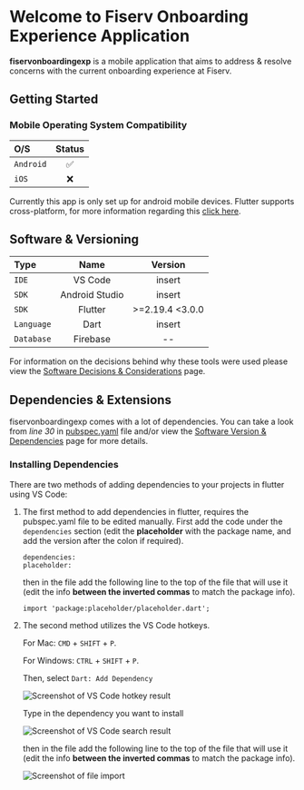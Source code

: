 # Welcome to Fiserv Onboarding Experience Application

**fiservonboardingexp** is a mobile application that aims to address & resolve concerns with the current onboarding experience at Fiserv. 

## Getting Started

### Mobile Operating System Compatibility
| O/S | Status |
| :--- | :------: |
| `Android` | :white_check_mark: |
| `iOS` | :x: |

Currently this app is only set up for android mobile devices. Flutter supports cross-platform, for more information regarding this [click here](https://docs.flutter.dev/get-started/install).

## Software & Versioning
| Type | Name | Version |
| :---- | :----: | :-------: |
| `IDE` | VS Code | insert |
| `SDK` | Android Studio | insert |
| `SDK` | Flutter | >=2.19.4 <3.0.0 |
| `Language` | Dart | insert |
| `Database` | Firebase | -- |

For information on the decisions behind why these tools were used please view the [Software Decisions & Considerations](https://github.com/MichaelCalbay/fiservonboardingexp/wiki/Software-Decisions-&-Considerations) page. 

## Dependencies & Extensions

fiservonboardingexp comes with a lot of dependencies. You can take a look from _line 30_ in [pubspec.yaml](https://github.com/MichaelCalbay/fiservonboardingexp/blob/master/pubspec.yaml) file and/or view the [Software Version & Dependencies](https://github.com/MichaelCalbay/fiservonboardingexp/wiki/Software-Version-&-Dependencies) page for more details.

### Installing Dependencies

There are two methods of adding dependencies to your projects in flutter using VS Code: 
1. The first method to add dependencies in flutter, requires the pubspec.yaml file to be edited manually.
    First add the code under the `dependencies` section (edit the **placeholder** with the package name, and add the version after the colon 
    if required).
   
    ```
    dependencies:
    placeholder:
    ```
    then in the file add the following line to the top of the file that will use it (edit the info **between the inverted commas** to match 
    the package info).
   
    ```
    import 'package:placeholder/placeholder.dart';
    ```
2. The second method utilizes the VS Code hotkeys.

    For Mac: `CMD` + `SHIFT` + `P`.

    For Windows: `CTRL` + `SHIFT` + `P`.

    Then, select `Dart: Add Dependency`
   
    ![Screenshot of VS Code hotkey result](https://github.com/MichaelCalbay/fiservonboardingexp/blob/master/assets/images/Adding_dependency1.png)
   
    Type in the dependency you want to install
   
   ![Screenshot of VS Code search result](https://github.com/MichaelCalbay/fiservonboardingexp/blob/master/assets/images/Adding_dependency2.PNG)
   
   then in the file add the following line to the top of the file that will use it (edit the info **between the inverted commas** to match 
   the package info).
   
   ![Screenshot of file import](https://github.com/MichaelCalbay/fiservonboardingexp/blob/master/assets/images/import.png)
  




























